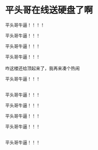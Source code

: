# 平头哥在线送硬盘了啊


平头哥牛逼！！！！

平头哥牛逼！！！<img id="aimg_ZgceR" onclick="zoom(this, this.src, 0, 0, 0)" class="zoom" src="https://cdn.jsdelivr.net/gh/hishis/forum-master/public/images/patch.gif" onmouseover="img_onmouseoverfunc(this)" onload="thumbImg(this)" border="0" alt="" />

平头哥牛逼！！！

平头哥牛逼！！！<br />
<br />
咋这楼还给顶起来了，我再来凑个热闹<img id="aimg_IqO0Q" onclick="zoom(this, this.src, 0, 0, 0)" class="zoom" src="https://cdn.jsdelivr.net/gh/hishis/forum-master/public/images/patch.gif" onmouseover="img_onmouseoverfunc(this)" onload="thumbImg(this)" border="0" alt="" />

平头哥牛逼！！！

<br />
平头哥牛逼！！！

平头哥牛逼！！！

平头哥牛逼！！！

平头哥牛逼！！！

<br />
平头哥牛逼！！！
